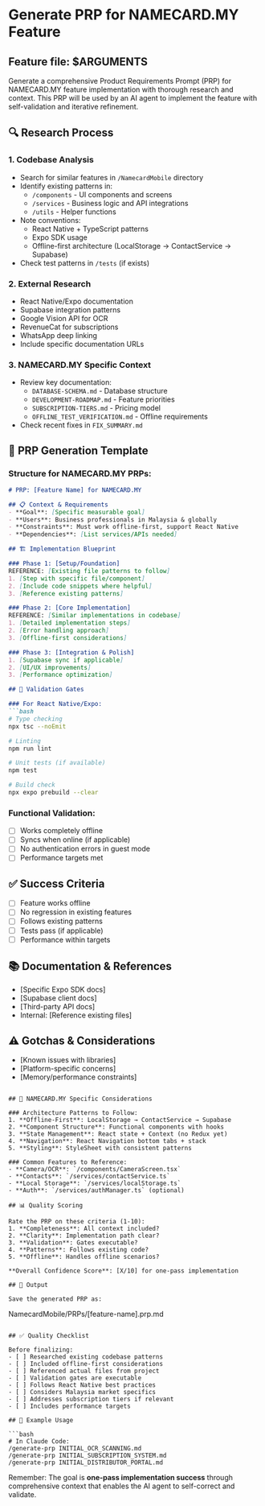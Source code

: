 # Generate PRP for NAMECARD.MY Feature

## Feature file: $ARGUMENTS

Generate a comprehensive Product Requirements Prompt (PRP) for NAMECARD.MY feature implementation with thorough research and context. This PRP will be used by an AI agent to implement the feature with self-validation and iterative refinement.

## 🔍 Research Process

### 1. **Codebase Analysis**
   - Search for similar features in `/NamecardMobile` directory
   - Identify existing patterns in:
     - `/components` - UI components and screens
     - `/services` - Business logic and API integrations
     - `/utils` - Helper functions
   - Note conventions:
     - React Native + TypeScript patterns
     - Expo SDK usage
     - Offline-first architecture (LocalStorage → ContactService → Supabase)
   - Check test patterns in `/tests` (if exists)

### 2. **External Research**
   - React Native/Expo documentation
   - Supabase integration patterns
   - Google Vision API for OCR
   - RevenueCat for subscriptions
   - WhatsApp deep linking
   - Include specific documentation URLs

### 3. **NAMECARD.MY Specific Context**
   - Review key documentation:
     - `DATABASE-SCHEMA.md` - Database structure
     - `DEVELOPMENT-ROADMAP.md` - Feature priorities
     - `SUBSCRIPTION-TIERS.md` - Pricing model
     - `OFFLINE_TEST_VERIFICATION.md` - Offline requirements
   - Check recent fixes in `FIX_SUMMARY.md`

## 📝 PRP Generation Template

### Structure for NAMECARD.MY PRPs:

```markdown
# PRP: [Feature Name] for NAMECARD.MY

## 📋 Context & Requirements
- **Goal**: [Specific measurable goal]
- **Users**: Business professionals in Malaysia & globally
- **Constraints**: Must work offline-first, support React Native
- **Dependencies**: [List services/APIs needed]

## 🏗️ Implementation Blueprint

### Phase 1: [Setup/Foundation]
REFERENCE: [Existing file patterns to follow]
1. [Step with specific file/component]
2. [Include code snippets where helpful]
3. [Reference existing patterns]

### Phase 2: [Core Implementation]
REFERENCE: [Similar implementations in codebase]
1. [Detailed implementation steps]
2. [Error handling approach]
3. [Offline-first considerations]

### Phase 3: [Integration & Polish]
1. [Supabase sync if applicable]
2. [UI/UX improvements]
3. [Performance optimization]

## 🧪 Validation Gates

### For React Native/Expo:
```bash
# Type checking
npx tsc --noEmit

# Linting
npm run lint

# Unit tests (if available)
npm test

# Build check
npx expo prebuild --clear
```

### Functional Validation:
- [ ] Works completely offline
- [ ] Syncs when online (if applicable)
- [ ] No authentication errors in guest mode
- [ ] Performance targets met

## ✅ Success Criteria
- [ ] Feature works offline
- [ ] No regression in existing features
- [ ] Follows existing patterns
- [ ] Tests pass (if applicable)
- [ ] Performance within targets

## 📚 Documentation & References
- [Specific Expo SDK docs]
- [Supabase client docs]
- [Third-party API docs]
- Internal: [Reference existing files]

## ⚠️ Gotchas & Considerations
- [Known issues with libraries]
- [Platform-specific concerns]
- [Memory/performance constraints]
```

## 🎯 NAMECARD.MY Specific Considerations

### Architecture Patterns to Follow:
1. **Offline-First**: LocalStorage → ContactService → Supabase
2. **Component Structure**: Functional components with hooks
3. **State Management**: React state + Context (no Redux yet)
4. **Navigation**: React Navigation bottom tabs + stack
5. **Styling**: StyleSheet with consistent patterns

### Common Features to Reference:
- **Camera/OCR**: `/components/CameraScreen.tsx`
- **Contacts**: `/services/contactService.ts`
- **Local Storage**: `/services/localStorage.ts`
- **Auth**: `/services/authManager.ts` (optional)

## 📊 Quality Scoring

Rate the PRP on these criteria (1-10):
1. **Completeness**: All context included?
2. **Clarity**: Implementation path clear?
3. **Validation**: Gates executable?
4. **Patterns**: Follows existing code?
5. **Offline**: Handles offline scenarios?

**Overall Confidence Score**: [X/10] for one-pass implementation

## 💾 Output

Save the generated PRP as:
```
NamecardMobile/PRPs/[feature-name].prp.md
```

## ✅ Quality Checklist

Before finalizing:
- [ ] Researched existing codebase patterns
- [ ] Included offline-first considerations
- [ ] Referenced actual files from project
- [ ] Validation gates are executable
- [ ] Follows React Native best practices
- [ ] Considers Malaysia market specifics
- [ ] Addresses subscription tiers if relevant
- [ ] Includes performance targets

## 🚀 Example Usage

```bash
# In Claude Code:
/generate-prp INITIAL_OCR_SCANNING.md
/generate-prp INITIAL_SUBSCRIPTION_SYSTEM.md
/generate-prp INITIAL_DISTRIBUTOR_PORTAL.md
```

Remember: The goal is **one-pass implementation success** through comprehensive context that enables the AI agent to self-correct and validate.